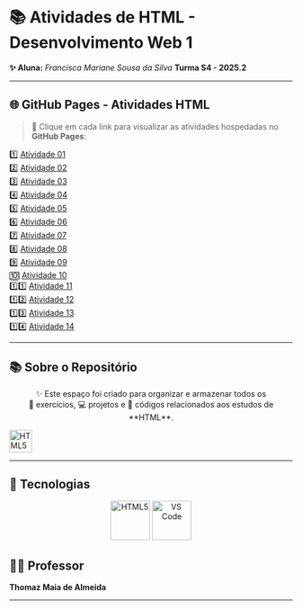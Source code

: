 # 📚 Atividades de HTML - Desenvolvimento Web 1

**✨ Aluna:** *Francisca Mariane Sousa da Silva* 
**Turma S4 - 2025.2**

---

## 🌐 GitHub Pages - Atividades HTML  
> 📌 Clique em cada link para visualizar as atividades hospedadas no **GitHub Pages**:

1️⃣ [Atividade 01](https://maryaanee.github.io/PAGES-html-atv1/)  
2️⃣ [Atividade 02](https://maryaanee.github.io/PAGES-html-atv2/)  
3️⃣ [Atividade 03](https://maryaanee.github.io/PAGES-html-atv3/)  
4️⃣ [Atividade 04](https://maryaanee.github.io/PAGES-html-atv4/)  
5️⃣ [Atividade 05](https://maryaanee.github.io/PAGES-html-atv5/)  
6️⃣ [Atividade 06](https://maryaanee.github.io/PAGES-html-atv6/)  
7️⃣ [Atividade 07](https://maryaanee.github.io/PAGES-html-atv7/)  
8️⃣ [Atividade 08](https://maryaanee.github.io/PAGES-html-atv8/)  
9️⃣ [Atividade 09](https://maryaanee.github.io/PAGES-html-atv9/)  
🔟 [Atividade 10](https://maryaanee.github.io/PAGES-html-atv10/)  
1️⃣1️⃣ [Atividade 11](https://maryaanee.github.io/PAGES-html-atv11/)  
1️⃣2️⃣ [Atividade 12](https://maryaanee.github.io/PAGES-html-atv12/)  
1️⃣3️⃣ [Atividade 13](COLOQUE-SEU-LINK-AQUI)  
1️⃣4️⃣ [Atividade 14](COLOQUE-SEU-LINK-AQUI)  

---

## 📚 Sobre o Repositório  

<p align="center">
  ✨ Este espaço foi criado para organizar e armazenar todos os <br> 
  📝 exercícios, 💻 projetos e 🔎 códigos relacionados aos estudos de **HTML**.  
</p>

<p aling="center">
<img src="https://media.giphy.com/media/LmNwrBhejkK9EFP504/giphy.gif" alt="HTML5 animado" width="40" height="40"/>
</p>

---
## 🔧 Tecnologias  

<p align="center">
  <img src="https://cdn.jsdelivr.net/gh/devicons/devicon/icons/html5/html5-original.svg" alt="HTML5" width="70" height="70"/>
  <img src="https://cdn.jsdelivr.net/gh/devicons/devicon/icons/vscode/vscode-original.svg" alt="VS Code" width="70" height="70"/>
</p>

## 👨‍🏫 Professor  

**Thomaz Maia de Almeida**  

---
